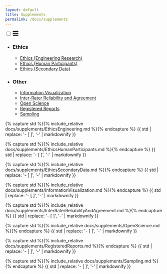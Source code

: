 ```yaml
---
layout: default
title: Supplements
permalink: /docs/supplements
---   
```


<html>
<head>
<style>

main .wrapper {
  min-width: 100%;
  display: flex;
  padding: 0;
}

.supplements-list {
  flex: 0 0 260px;
  align-self: flex-start;
  top: 30px;
  position: sticky;
  padding-left: 30px;
  text-indent: -30px;
}

#Display {
  flex: 20%;
}

.supplements-list .nav-trigger, .supplements-list .menu-icon {
  display: none
}

@media screen and (max-width: 780px) {
  .supplements-list {
    left: 15px;
    background-color: #fdfdfd;
    border: 1px solid #e8e8e8;
    border-radius: 5px;
    text-align: left;
	position: fixed;
	top: 80px;
	padding-left: 0;
    text-indent: 0;
  }
  
  #Display {
	flex: 100%;
	word-break: break-word;
  }
  
  .supplements-list label[for="toc-trigger"] {
    display: block;
    float: left;
    width: 36px;
    height: 36px;
    cursor: pointer;
  }
  
  .supplements-list .menu-icon {
    display: block;
    float: left;
    width: 36px;
    padding-top: 6px;
    text-align: center;
  }
  
  .supplements-list .menu-icon>svg {
    fill: #424242;
  }
  
  .supplements-list input ~ .tab {
    clear: both;
    display: none;
	overflow: scroll;
	max-height: 75vh;
  }
  
  .supplements-list input:checked ~ .tab {
    display: block;
    padding-bottom: 5px;
  }
}

.tablinks {
  padding: 4px 10px;
  font-size: 16px;
}

.tab, .tab ul {
  list-style-type: none;
}

.tab h3 {
  padding: 0;
  margin-bottom: 0;
  font-size: 16px;
}

.tablinks:hover {
  background-color: #ddd;
}

.tabcontent {
  color: black;
  display: none;
  padding: 10px 20px;
  height: 100%;
}

.active {
	font-weight: bold;
}
</style>
<script src="../form_generator/js/read_standards.js"></script>
<script>
function openSupplementFromURL(evt) {
  supplementName = getParameterByName('supplement')[0].replaceAll('"', '');

  var i, tabcontent, tablinks;
  tabcontent = document.getElementsByClassName("tabcontent");
  for (i = 0; i < tabcontent.length; i++) {
    tabcontent[i].style.display = "none";
  }
  tablinks = document.getElementsByClassName("tablinks");
  for (i = 0; i < tablinks.length; i++) {
    tablinks[i].className = tablinks[i].className.replace(" active", "");
  }
  document.getElementById(supplementName).style.display = "block";
  document.getElementById(supplementName+'_b').className += " active";
}
</script>

<!-- Google tag (gtag.js) -->
<script async src="https://www.googletagmanager.com/gtag/js?id={{ site.google_analytics }}"></script>
<script>
  window.dataLayer = window.dataLayer || [];
  function gtag(){dataLayer.push(arguments);}
  gtag('js', new Date());
  gtag('config', '{{ site.google_analytics }}');
</script>
</head>

<body onload="openSupplementFromURL(event)">

<!-- Supplements list/table of contents -->
<nav class="supplements-list">

  <input type="checkbox" id="toc-trigger" class="nav-trigger">
  <label for="toc-trigger">
    <span class="menu-icon">
      <svg viewBox="0 0 18 15" width="18px" height="15px">
        <path d="M18,1.484c0,0.82-0.665,1.484-1.484,1.484H1.484C0.665,2.969,0,2.304,0,1.484l0,0C0,0.665,0.665,0,1.484,0 h15.032C17.335,0,18,0.665,18,1.484L18,1.484z M18,7.516C18,8.335,17.335,9,16.516,9H1.484C0.665,9,0,8.335,0,7.516l0,0 c0-0.82,0.665-1.484,1.484-1.484h15.032C17.335,6.031,18,6.696,18,7.516L18,7.516z M18,13.516C18,14.335,17.335,15,16.516,15H1.484 C0.665,15,0,14.335,0,13.516l0,0c0-0.82,0.665-1.483,1.484-1.483h15.032C17.335,12.031,18,12.695,18,13.516L18,13.516z"></path>
      </svg>
    </span>
  </label>

  <ul class="tab">
    <li>
      <h3>Ethics</h3>
      <ul>
	    <li><a id="EthicsEngineering_b" class="tablinks" href="#" onclick="openSupplement(event, 'EthicsEngineering')">Ethics (Engineering Research)</a></li>
	    <li><a id="EthicsHumanParticipants_b" class="tablinks" href="#" onclick="openSupplement(event, 'EthicsHumanParticipants')">Ethics (Human Participants)</a></li>
	    <li> <a id="EthicsSecondaryData_b" class="tablinks" href="#" onclick="openSupplement(event, 'EthicsSecondaryData')">Ethics (Secondary Data)</a></li>
	  </ul>
    </li>
    <li>
      <h3>Other</h3>
	  <ul>
	    <li><a id="InformationVisualization_b" class="tablinks" href="#" onclick="openSupplement(event, 'InformationVisualization')">Information Visualization</a></li>
	    <li><a id="InterRaterReliabilityAndAgreement_b" class="tablinks" href="#" onclick="openSupplement(event, 'InterRaterReliabilityAndAgreement')">Inter-Rater Reliability and Agreement</a></li>
	    <li><a id="OpenScience_b"	class="tablinks" href="#" onclick="openSupplement(event, 'OpenScience')">Open Science</a></li>
	    <li><a id="RegisteredReports_b" class="tablinks" href="#" onclick="openSupplement(event, 'RegisteredReports')">Registered Reports</a></li>
	    <li> <a id="Sampling_b" class="tablinks" href="#" onclick="openSupplement(event, 'Sampling')">Sampling</a></li>
	  </ul>
    </li>
  </ul>
</nav>

<div id="Display">
<div id="EthicsEngineering" class="tabcontent">
  <p>
    {% capture std %}{% include_relative docs/supplements/EthicsEngineering.md %}{% endcapture %}
    {{ std | replace: '- [ ]', '-' | markdownify }}
  </p>
</div>

<div id="EthicsHumanParticipants" class="tabcontent">
  <p>
    {% capture std %}{% include_relative docs/supplements/EthicsHumanParticipants.md %}{% endcapture %}
    {{ std | replace: '- [ ]', '-' | markdownify }}
  </p>
</div>
  
  
<div id="EthicsSecondaryData" class="tabcontent">
  <p>
    {% capture std %}{% include_relative docs/supplements/EthicsSecondaryData.md %}{% endcapture %}
    {{ std | replace: '- [ ]', '-' | markdownify }}
  </p>
</div>

<div id="InformationVisualization" class="tabcontent">
  <p>
    {% capture std %}{% include_relative docs/supplements/InformationVisualization.md %}{% endcapture %}
    {{ std | replace: '- [ ]', '-' | markdownify }}
  </p>
</div>

<div id="InterRaterReliabilityAndAgreement" class="tabcontent">
  <p>
    {% capture std %}{% include_relative docs/supplements/InterRaterReliabilityAndAgreement.md %}{% endcapture %}
    {{ std | replace: '- [ ]', '-' | markdownify }}
  </p>
</div>

<div id="OpenScience" class="tabcontent">
  <p>
    {% capture std %}{% include_relative docs/supplements/OpenScience.md %}{% endcapture %}
    {{ std | replace: '- [ ]', '-' | markdownify }}
  </p>
</div>

<div id="RegisteredReports" class="tabcontent">
  <p>
    {% capture std %}{% include_relative docs/supplements/RegisteredReports.md %}{% endcapture %}
    {{ std | replace: '- [ ]', '-' | markdownify }}
  </p>
</div>

<div id="Sampling" class="tabcontent">
  <p>
    {% capture std %}{% include_relative docs/supplements/Sampling.md %}{% endcapture %}
    {{ std | replace: '- [ ]', '-' | markdownify }}
  </p>
</div>
</div>

<script>
function openSupplement(evt, supplementName) {
  var i, tabcontent, tablinks;

  tabcontent = document.getElementsByClassName("tabcontent");
  for (i = 0; i < tabcontent.length; i++) {
    tabcontent[i].style.display = "none";
  }
  tablinks = document.getElementsByClassName("tablinks");
  for (i = 0; i < tablinks.length; i++) {
    tablinks[i].className = tablinks[i].className.replace(" active", "");
  }
  
  document.getElementById(supplementName).style.display = "block";
  evt.currentTarget.className += " active";
  window.history.replaceState('', '', '?supplement='+supplementName);
  
  <!-- Dynamic footnote links -->
  let footnotes = document.getElementsByClassName("footnote");
  console.log(footnotes);
  let footnoteCount = 0;
  for (i = 0; i < footnotes.length; i++) {
	console.log("Footnote: " + i);
	footnotes[i].removeAttribute("id");
	footnotes[i].removeAttribute("href");
	
	if (footnotes[i].closest(".tabcontent").style.display === "block") {
	  console.log("Active footnote:" + i)
	  if (footnotes[i].classList.contains("footnote-text")) {
	    footnotes[i].setAttribute("id", "footnote-text" + footnoteCount);
		footnotes[i].setAttribute("href", "footnote-ref" + footnoteCount);
	  } else {
	    footnotes[i].setAttribute("id", "footnote-ref" + footnoteCount);
		footnotes[i].setAttribute("href", "footnote-text" + footnoteCount);
	  }
	  footnoteCount++;
	}
  }
  console.log("Active footnotes: " + footnoteCount)
}
</script>